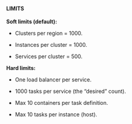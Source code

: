 #### LIMITS


**Soft limits (default):**


- Clusters per region = 1000.

- Instances per cluster = 1000.

- Services per cluster = 500.


**Hard limits:**


- One load balancer per service.

- 1000 tasks per service (the “desired” count).

- Max 10 containers per task definition.

- Max 10 tasks per instance (host).

